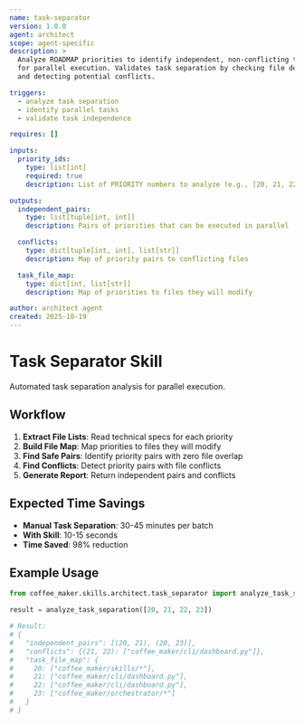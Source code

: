 ```yaml
---
name: task-separator
version: 1.0.0
agent: architect
scope: agent-specific
description: >
  Analyze ROADMAP priorities to identify independent, non-conflicting tasks
  for parallel execution. Validates task separation by checking file dependencies
  and detecting potential conflicts.

triggers:
  - analyze task separation
  - identify parallel tasks
  - validate task independence

requires: []

inputs:
  priority_ids:
    type: list[int]
    required: true
    description: List of PRIORITY numbers to analyze (e.g., [20, 21, 22])

outputs:
  independent_pairs:
    type: list[tuple[int, int]]
    description: Pairs of priorities that can be executed in parallel

  conflicts:
    type: dict[tuple[int, int], list[str]]
    description: Map of priority pairs to conflicting files

  task_file_map:
    type: dict[int, list[str]]
    description: Map of priorities to files they will modify

author: architect agent
created: 2025-10-19
---
```


# Task Separator Skill

Automated task separation analysis for parallel execution.

## Workflow

1. **Extract File Lists**: Read technical specs for each priority
2. **Build File Map**: Map priorities to files they will modify
3. **Find Safe Pairs**: Identify priority pairs with zero file overlap
4. **Find Conflicts**: Detect priority pairs with file conflicts
5. **Generate Report**: Return independent pairs and conflicts

## Expected Time Savings

- **Manual Task Separation**: 30-45 minutes per batch
- **With Skill**: 10-15 seconds
- **Time Saved**: 98% reduction

## Example Usage

```python
from coffee_maker.skills.architect.task_separator import analyze_task_separation

result = analyze_task_separation([20, 21, 22, 23])

# Result:
# {
#   "independent_pairs": [(20, 21), (20, 23)],
#   "conflicts": {(21, 22): ["coffee_maker/cli/dashboard.py"]},
#   "task_file_map": {
#     20: ["coffee_maker/skills/*"],
#     21: ["coffee_maker/cli/dashboard.py"],
#     22: ["coffee_maker/cli/dashboard.py"],
#     23: ["coffee_maker/orchestrator/*"]
#   }
# }
```
